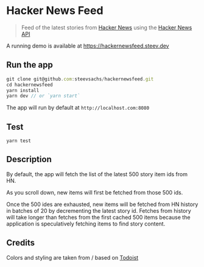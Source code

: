 # Hacker News Feed

> Feed of the latest stories from [Hacker News](https://news.ycombinator.com) using the [Hacker News API](https://github.com/HackerNews/API)

A running demo is available at https://hackernewsfeed.steev.dev

## Run the app

```javascript
git clone git@github.com:steevsachs/hackernewsfeed.git
cd hackernewsfeed
yarn install
yarn dev // or `yarn start`
```

The app will run by default at `http://localhost.com:8080`

## Test
`yarn test`

## Description
By default, the app will fetch the list of the latest 500 story item ids from HN.

As you scroll down, new items will first be fetched from those 500 ids.

Once the 500 ides are exhausted, new items will be fetched from HN history in batches of 20 by decrementing the latest story id.
Fetches from history will take longer than fetches from the first cached 500 items because the application is speculatively fetching items to find story content. 

## Credits
Colors and styling are taken from / based on [Todoist](https://todoist.com)
